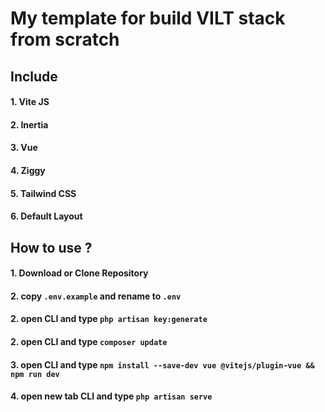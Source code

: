 # My template for build VILT stack from scratch
## Include
#### 1. Vite JS
#### 2. Inertia
#### 3. Vue
#### 4. Ziggy
#### 5. Tailwind CSS
#### 6. Default Layout
## How to use ?
#### 1. Download or Clone Repository
#### 2. copy ```.env.example``` and rename to ```.env```
#### 2. open CLI and type ```php artisan key:generate```
#### 2. open CLI and type ```composer update```
#### 3. open CLI and type ```npm install --save-dev vue @vitejs/plugin-vue && npm run dev```
#### 4. open new tab CLI and type ```php artisan serve```

